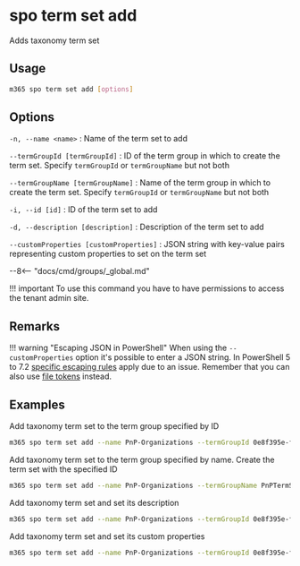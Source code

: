 # spo term set add

Adds taxonomy term set

## Usage

```sh
m365 spo term set add [options]
```

## Options

`-n, --name <name>`
: Name of the term set to add

`--termGroupId [termGroupId]`
: ID of the term group in which to create the term set. Specify `termGroupId` or `termGroupName` but not both

`--termGroupName [termGroupName]`
: Name of the term group in which to create the term set. Specify `termGroupId` or `termGroupName` but not both

`-i, --id [id]`
: ID of the term set to add

`-d, --description [description]`
: Description of the term set to add

`--customProperties [customProperties]`
: JSON string with key-value pairs representing custom properties to set on the term set

--8<-- "docs/cmd/groups/_global.md"

!!! important
    To use this command you have to have permissions to access the tenant admin site.

## Remarks

!!! warning "Escaping JSON in PowerShell"
    When using the `--customProperties` option it's possible to enter a JSON string. In PowerShell 5 to 7.2 [specific escaping rules](./../../../user-guide/using-cli.md#escaping-double-quotes-in-powershell) apply due to an issue. Remember that you can also use [file tokens](./../../../user-guide/using-cli.md#passing-complex-content-into-cli-options) instead.

## Examples

Add taxonomy term set to the term group specified by ID

```sh
m365 spo term set add --name PnP-Organizations --termGroupId 0e8f395e-ff58-4d45-9ff7-e331ab728beb
```

Add taxonomy term set to the term group specified by name. Create the term set with the specified ID

```sh
m365 spo term set add --name PnP-Organizations --termGroupName PnPTermSets --id aa70ede6-83d1-466d-8d95-30d29e9bbd7c
```

Add taxonomy term set and set its description

```sh
m365 spo term set add --name PnP-Organizations --termGroupId 0e8f395e-ff58-4d45-9ff7-e331ab728beb --description 'Contains a list of organizations'
```

Add taxonomy term set and set its custom properties

```sh
m365 spo term set add --name PnP-Organizations --termGroupId 0e8f395e-ff58-4d45-9ff7-e331ab728beb --customProperties '{"Property":"Value"}'
```

